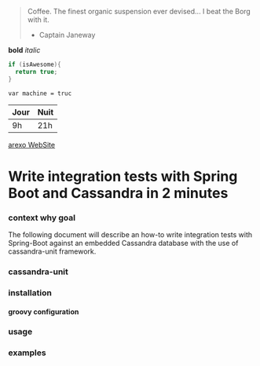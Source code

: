 > Coffee. The finest organic suspension ever devised... I beat the Borg with it.
> - Captain Janeway

**bold**
*italic*

```java
if (isAwesome){
  return true;
}
```

`var machine = truc`

Jour | Nuit
-----|------
9h|21h


[arexo WebSite](http://arexo.be)


# Write integration tests with Spring Boot and Cassandra in 2 minutes


### context why goal
The following document will describe an how-to write integration tests with Spring-Boot against an embedded Cassandra database with the use of cassandra-unit framework.


### cassandra-unit



### installation

#### groovy configuration


### usage

### examples

